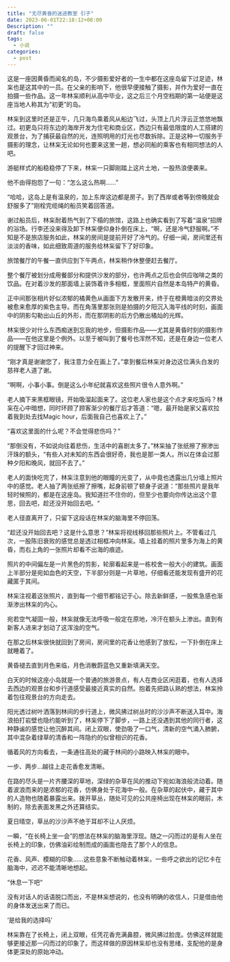 ```yaml
---
title: "无尽黄昏的迷途教室 引子"
date: 2023-06-01T22:18:12+08:00
Description: ""
draft: false
tags:
  - 小说
categories:
  - post
---
```


这是一座因黄昏而闻名的岛，不少摄影爱好者的一生中都在这座岛留下过足迹，林杗也是这其中的一员。在父亲的影响下，他很早便接触了摄影，并作为爱好一直在拍摄一些作品。这一年林杗顺利从高中毕业，这之后三个月空档期的第一站便是这座当地人称其为“初更”的岛。

林杗到这里时还是正午，几只海鸟乘着风从船边飞过，头顶上几片浮云正悠悠地飘过。初更岛只将东边的海岸开发为住宅和商业区，西边只有最低限度的人工搭建的观景台，为了捕获最自然的光，连照明用的灯光也尽数拆除。正是这种一切服务于摄影的理念，让林杗无论如何也要来这里一趟，想必同船的乘客也有相同想法的人吧。

游艇样式的船稳稳停了下来，林杗一只脚刚踏上这片土地，一股热浪便袭来。
 
他不由得抱怨了一句：“怎么这么热啊……”

“哈哈，这岛上是有温泉的，加上东岸这边都是房子。到了西岸或者等到傍晚就会舒服多了”刚栓完缆绳的船员笑着回答道。

谢过船员后，林杗耐着热气到了下榻的旅馆，这路上也确实看到了写着“温泉”招牌的浴场。行李还没来得及卸下林杗便仰身扑倒在床上，“啊，还是冷气舒服啊。”不知是不是旅店服务如此，林杗的房间是提前开好了冷气的。仔细一闻，房间里还有淡淡的香味，如此细致周道的服务给林杗留下了好印象。

旅馆餐厅的午餐一直供应到下午两点，林杗稍作休整便赶去餐厅。

整个餐厅被划分成用餐部分和提供沙发的部分，也许两点之后也会供应咖啡之类的饮品。在对着沙发的那面墙上装饰着许多相框，里面照片自然是本岛特产的黄昏。

正中间那张相片好似浓郁的橘黄色从画面下方发散开来，终于在橙黄暗淡的交界处被愈来愈厚的紫色主导。而在角落里那张则是拍摄的夕阳沉入海平线的时刻，画面中的阴影勾勒出山丘的外形，而在那阴影的后方仍散出橘灿的光辉。

林杗很少对什么东西痴迷到忘我的地步，但摄影作品——尤其是黄昏时刻的摄影作品——在他这里是个例外。以至于被叫到了餐号也浑然不知，还是在身边一位老人的提醒下才回过神来。

“刚才真是谢谢您了，我注意力全在画上了。”拿到餐后林杗对身边这位满头白发的慈祥老人道了谢。

“啊啊，小事小事。倒是这么小年纪就喜欢这些照片很令人意外啊。”

老人摘下来黑框眼镜，开始吸溜起面来了。这位老人家也是这个点才来吃饭吗？林杗在心中暗想，同时环顾了顾客渐少的餐厅后才答道：“嗯，最开始是家父喜欢拉着我到处去找Magic hour，后面我自己也喜欢上了。”

“喜欢这里面的什么呢？不会觉得悲伤吗？”

“那倒没有，不如说向往着悲伤，生活中的喜剧太多了。”林杗抽了张纸擦了擦渗出汗珠的额头，“有些人对未知的东西会很好奇，我也是那一类人。所以在体会过那种夕阳和晚风，就回不去了。”

老人的面快吃完了，林杗注意到他的眼瞳的光变了，从中竟也透露出几分墙上照片中的感觉。老人抽了两张纸擦了擦嘴，起身前顿了顿身子说道：“那些照片是我年轻时候照的，都是在这座岛。我知道拦不住你的，但至少也要向你传达出这个意思，回去吧，趁还没开始回去吧。“

老人径直离开了，只留下这段话在林杗的脑海里不停回荡。

“趁还没开始回去吧？这是什么意思？”林杗将视线移回那些照片上。不管看过几次，一股陈旧衰败的感觉总是透过相框冲向林杗。墙上挂着的照片里多为海上的黄昏，而右上角的一张照片却看不出海的痕迹。

照片的中间偏左是一片黑色的剪影，轮廓看起来是一栋校舍一般大小的建筑。画面上半部分是宛如血色的天空，下半部分则是一片草地，仔细看还能发现有盛开的花藏匿于其间。

林杗注视着这张照片，直到每一个细节都铭记于心。除去新鲜感，一股焦急感也渐渐渗出林杗的内心。

宛若空气凝固一般，林杗就像无法呼吸一般定在原地，冷汗在额头上渗出。直到有新客人进来才划动了这浑浊的空气。

在那之后林杗很快就回到了房间，房间里的花香让他感到了放松，一下扑倒在床上就睡着了。

黄昏褪去直到月色来临，月色消散蔚蓝色又重新填满天空。

白天的时候这座小岛就是一个普通的旅游景点，有人在商业区闲逛着，也有人选择去西边的观景台和步行道感受最接近真实的自然。抱着先把路认熟的想法，林杗拎着包往观景台的方向走去。

阳光透过树叶洒落到林间的步行道上，微风拂过树丛时的沙沙声不断送入耳中。海浪拍打岩壁也隐约能听到了，林杗停下了脚步，一路上还没遇到其他的同行者，这种静谧的感觉让他沉醉其间。闭上双眼，使劲吸了一口气，清新的空气涌入肺腑，其中混杂着绿草的清香和一阵隐约的似曾相识的花香。

循着风的方向看去，一条通往高处的藏于林间的小路映入林杗的眼中。

一步、两步…越往上走花香愈发清晰。

在路的尽头是一片齐腰深的草地，深绿的杂草在风的推动下宛如海浪般流动着。随着波浪而来的是浓郁的花香，仿佛身处于花海中一般。在杂草的起伏中，藏于其中的人造物也随着暴露出来。拨开草丛，随处可见的公共座椅出现在林杗的眼前，木制的，除去表面发黑之外还算结实。

夏日晴空，草丛的沙沙声不绝于耳却不让人厌烦。

一瞬，“在长椅上坐一会”的想法在林杗的脑海里浮现。随之一闪而过的是有人坐在长椅上的印象，仿佛油彩绘制而成的画面也隐去了那个人的信息。

花香、风声、模糊的印象……这些意象不断触动着林杗，一些呼之欲出的记忆卡在脑海中，迟迟不能清晰地想起。

“休息一下吧“

没有对话人的话语脱口而出，不是林杗想说的，也没有明确的收信人，只是借由他的身体发送出来了而已。

‘是给我的选择吗’

林杗靠在了长椅上，闭上双眼，任凭花香充满鼻腔，微风拂过脸庞。仿佛这样就能够更接近那一闪而过的印象了。而这样做的原因林杗却也没有思绪，支配他的是身体更深处的原始冲动。

